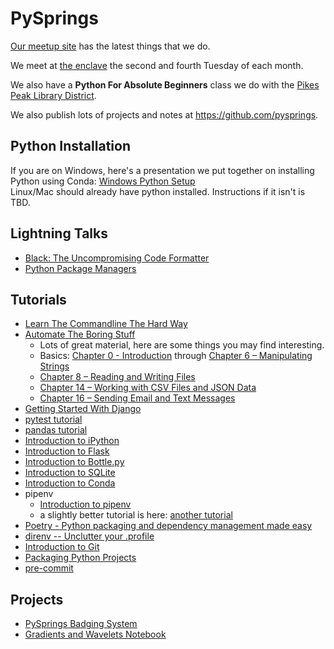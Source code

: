 PySprings
=========
[Our meetup site](https://www.meetup.com/pysprings/) has the latest things that we do.

We meet at [the enclave](http://enclavecoop.com/) the second and fourth Tuesday of each month.

We also have a **Python For Absolute Beginners** class we do with the [Pikes Peak Library District](https://ppld.org/).

We also publish lots of projects and notes at <https://github.com/pysprings>.

Python Installation
-------------------
If you are on Windows, here's a presentation we put together on installing Python using Conda: [Windows Python Setup](https://github.com/pysprings/windows-python-setup)  
Linux/Mac should already have python installed.  Instructions if it isn't is TBD.

Lightning Talks
---------------
- [Black: The Uncompromising Code Formatter](https://youtu.be/bTAFl8P2DkE?t=299)
- [Python Package Managers](https://youtu.be/3J02sec99RM)

Tutorials
---------

- [Learn The Commandline The Hard Way](https://learnpythonthehardway.org/book/appendixa.html)
- [Automate The Boring Stuff](https://automatetheboringstuff.com)
    *   Lots of great material, here are some things you may find interesting.
    *   Basics: [Chapter 0 - Introduction](http://automatetheboringstuff.com/chapter0/) through [Chapter 6 – Manipulating Strings](http://automatetheboringstuff.com/chapter6/)
    *   [Chapter 8 – Reading and Writing Files](http://automatetheboringstuff.com/chapter8/)
    *   [Chapter 14 – Working with CSV Files and JSON Data](http://automatetheboringstuff.com/chapter14/)
    *   [Chapter 16 – Sending Email and Text Messages](http://automatetheboringstuff.com/chapter16/)
- [Getting Started With Django](https://www.djangoproject.com/start/)
- [pytest tutorial](https://semaphoreci.com/community/tutorials/testing-python-applications-with-pytest)
- [pandas tutorial](https://pandas.pydata.org/pandas-docs/stable/10min.html#min)
- [Introduction to iPython](https://ipython.readthedocs.io/en/stable/interactive/)
- [Introduction to Flask](http://flask.pocoo.org/docs/1.0/tutorial/)
- [Introduction to Bottle.py](https://bottlepy.org/docs/dev/tutorial.html)
- [Introduction to SQLite](http://www.sqlitetutorial.net/sqlite-python/sqlite-python-select/)
- [Introduction to Conda](https://conda.io/docs/user-guide/tutorials/)
- pipenv
    * [Introduction to pipenv](https://docs.pipenv.org/basics/)
    * a slightly better tutorial is here: [another tutorial](https://realpython.com/pipenv-guide/#pipenv-introduction)
- [Poetry - Python packaging and dependency management made easy](https://poetry.eustace.io/docs/)
- [direnv -- Unclutter your .profile](https://github.com/direnv/direnv#direnv----unclutter-your-profile)
- [Introduction to Git](https://git-scm.com/docs/gittutorial)
- [Packaging Python Projects](https://packaging.python.org/tutorials/packaging-projects/)
- [pre-commit](https://pre-commit.com/)

Projects
--------
- [PySprings Badging System](https://github.com/pysprings/Pysprings_Badging_System)
- [Gradients and Wavelets Notebook](pysprings-gradients/gradients.ipynb)
